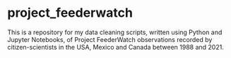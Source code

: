 # project_feederwatch

This is a repository for my data cleaning scripts, written using Python and Jupyter Notebooks, of Project FeederWatch observations recorded by citizen-scientists in the USA, Mexico and Canada between 1988 and 2021.